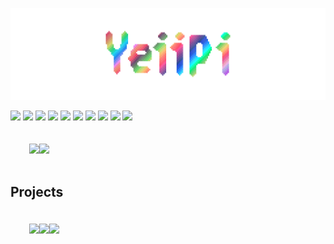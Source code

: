 
![](assets/banner_white_bg.png)

![](https://img.shields.io/badge/Linux-informational?style=flat&logo=linux&logoColor=ffffff&color=141321)
![](https://img.shields.io/badge/Vim-informational?style=flat&logo=vim&logoColor=fff&color=141321)
![](https://img.shields.io/badge/Python3-informational?style=flat&logo=python&logoColor=ffffff&color=141321)
![](https://img.shields.io/badge/C++-informational?style=flat&logo=c%2B%2B&logoColor=ffffff&color=141321)
![](https://img.shields.io/badge/Latex-informational?style=flat&logo=latex&logoColor=ffffff&color=141321)
![](https://img.shields.io/badge/PostgreSQL-informational?style=flat&logo=postgresql&logoColor=fff&color=141321)
![](https://img.shields.io/badge/Golang-informational?style=flat&logo=go&logoColor=ffffff&color=141321)
![](https://img.shields.io/badge/Javascript-informational?style=flat&logo=javascript&logoColor=fff&color=141321)
![](https://img.shields.io/badge/Shell-informational?style=flat&logo=shell&logoColor=fff&color=141321)
![](https://img.shields.io/badge/Django-informational?style=flat&logo=django&logoColor=ffffff&color=141321)



<div style="display:flex;margin:10px;padding:20px">
<img align="center" src="https://github-readme-stats.vercel.app/api/top-langs/?username=yeiipi&theme=radical&custom_title=Most%20used%20language:&layout=compact&hide=tex,html" />
<img align="center" src="https://github-readme-stats.vercel.app/api?username=yeiipi&show_icons=true&theme=radical&custom_title=My%20Github%20Stats:" />
</div>

## Projects

<div style="display:flex;margin:10px;padding:20px">
<img align="center" src="https://github-readme-stats.vercel.app/api/pin/?username=yeiipi&repo=esteganew&theme=radical" />
<img align="center" src="https://github-readme-stats.vercel.app/api/pin/?username=yeiipi&repo=Proyeccion-de-Perspectiva&theme=radical" />
<img align="center" src="https://github-readme-stats.vercel.app/api/pin/?username=yeiipi&repo=music-path&theme=radical" />
</div>





